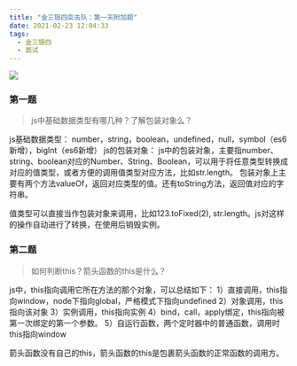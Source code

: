 ```yaml
---
title: "金三银四突击队：第一天附加题"
date: 2021-02-23 12:04:33
tags:
  - 金三银四
  - 面试
---
```


<!--banner-pic|sticker|content-img|content-img-half-->
<img class="banner-pic" src="http://oss.slybootslion.com/blog/Konachan.com - 223023 sample.jpg?x-oss-process=image/auto-orient,1/quality,q_80/watermark,text_c2x5Ym9vdHNsaW9u,color_ffffff,size_40,shadow_70,t_74,x_10,y_10"/>

### 第一题
> js中基础数据类型有哪几种？了解包装对象么？

js基础数据类型：
number，string，boolean，undefined，null，symbol（es6新增），bigInt（es6新增）
js的包装对象：
js中的包装对象，主要指number、string、boolean对应的Number、String、Boolean，可以用于将任意类型转换成对应的值类型，或者方便的调用值类型对应方法，比如str.length。
包装对象上主要有两个方法valueOf，返回对应类型的值。还有toString方法，返回值对应的字符串。

值类型可以直接当作包装对象来调用，比如123.toFixed(2), str.length。js对这样的操作自动进行了转换，在使用后销毁实例。

### 第二题
> 如何判断this？箭头函数的this是什么？

js中，this指向调用它所在方法的那个对象，可以总结如下：
1）直接调用，this指向window，node下指向global，严格模式下指向undefined
2）对象调用，this指向该对象
3）实例调用，this指向实例
4）bind，call，apply绑定，this指向被第一次绑定的第一个参数。
5）自运行函数，两个定时器中的普通函数，调用时this指向window

箭头函数没有自己的this，箭头函数的this是包裹箭头函数的正常函数的调用方。


<!-- more -->
